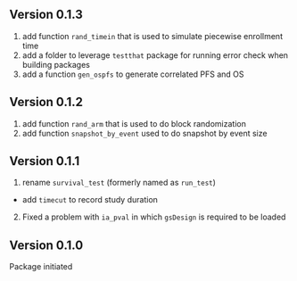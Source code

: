 
## Version 0.1.3

   1. add function `rand_timein` that is used to simulate piecewise enrollment time
   2. add a folder to leverage `testthat` package for running error check when building packages
   3. add a function  `gen_ospfs` to generate correlated PFS and OS

## Version 0.1.2

   1. add function `rand_arm` that is used to do block randomization
   2. add function `snapshot_by_event` used to do snapshot by event size
   

## Version 0.1.1
  
  1. rename `survival_test` (formerly named as `run_test`)
   * add  `timecut` to record study duration
  2. Fixed a problem with `ia_pval` in which `gsDesign` is required to be loaded
  
## Version 0.1.0

  Package initiated


